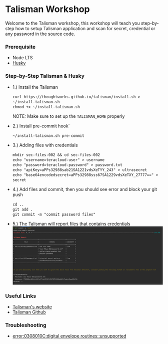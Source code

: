 # Talisman Workshop

Welcome to the Talisman workshop, this workshop will teach you step-by-step how to setup Talisman application
and scan for secret, credential or any password in the source code.

### Prerequisite

- Node LTS
- [Husky](https://typicode.github.io/husky/getting-started.html#automatic-recommended)

### Step-by-Step Talisman & Husky

- 1.) Install the Talisman
  ```shell
  curl https://thoughtworks.github.io/talisman/install.sh > ~/install-talisman.sh 
  chmod +x ~/install-talisman.sh
  ```
  NOTE: Make sure to set up the `TALISMAN_HOME` properly


- 2.) Install pre-commit hook`
  ```shell
  ~/install-talisman.sh pre-commit
  ```

- 3.) Adding files with credentials
  ```shell
  mkdir sec-files-002 && cd sec-files-002 
  echo "username=teracloud-user" > username
  echo "password=teracloud-password" > password.txt
  echo "apiKey=aPPs32988sab21SA1221vdsXeTYY_243" > ultrasecret
  echo "base64encodedsecret=aPPs32988sss67SA1229vdsXeTXY_27777==" > secret
  ```

- 4.) Add files and commit, then you should see error and block your git push
  ```shell
  cd ..
  git add .
  git commit -m "commit password files"
  ```

- 5.) The Talisman will report files that contains credentials
  ![](../../images/001-talisman.png)

### Useful Links

- [Talisman's website](https://thoughtworks.github.io/talisman/)
- [Talisman Github](https://github.com/thoughtworks/talisman)

### Troubleshooting

- [error:0308010C:digital envelope routines::unsupported](https://stackoverflow.com/questions/69692842/error-message-error0308010cdigital-envelope-routinesunsupported)
